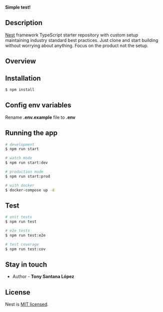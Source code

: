 **Simple test!**

## Description

[Nest](https://github.com/nestjs/nest) framework TypeScript starter repository with custom setup maintaining industry standard best practices. Just clone and start building without worrying about anything. Focus on the product not the setup.

## Overview

## Installation

```bash
$ npm install
```

## Config env variables

Rename **.env.example** file to **.env**

## Running the app

```bash
# development
$ npm run start

# watch mode
$ npm run start:dev

# production mode
$ npm run start:prod

# with docker
$ docker-compose up -d
```

## Test

```bash
# unit tests
$ npm run test

# e2e tests
$ npm run test:e2e

# test coverage
$ npm run test:cov
```

## Stay in touch

-   Author - **Tony Santana López**

## License

Nest is [MIT licensed](LICENSE).

